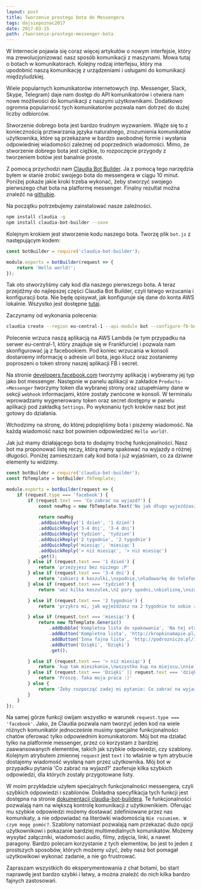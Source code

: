 ```yaml
---
layout: post
title: Tworzenie prostego bota do Messengera
tags: dajsiepoznac2017
date: 2017-03-15
path: /tworzenie-prostego-messenger-bota
---
```


W Internecie pojawia się coraz więcej artykułów o nowym interfejsie, który ma zrewolucjonizować nasz sposób komunikacji z maszynami. Mowa tutaj o botach w komunikatorach. Kolejny rodzaj interfejsu, który ma upodobnić naszą komunikację z urządzeniami i usługami do komunikacji międzyludzkiej.

<!--more-->

Wiele popularnych komunikatorów internetowych (np. Messenger, Slack, Skype, Telegram) daje nam dostęp do API komunikatorów i otwiera nam nowe możliwości do komunikacji z naszymi użytkownikami. Dodatkowo ogromna popularność tych komunikatorów pozwala nam dotrzeć do dużej liczby odbiorców.

Stworzenie dobrego bota jest bardzo trudnym wyzwaniem. Wiąże się to z koniecznością prztwarzania języka naturalnego, zrozumienia komunikatów użytkownika, które są przekazane w bardzo swobodnej formie i wysłania odpowiedniej wiadomości zależnej od poprzednich wiadomości. Mimo, że stworzenie dobrego bota jest ciężkie, to rozpoczęcie przygody z tworzeniem botów jest banalnie proste.

Z pomocą przychodzi nam [Claudia Bot Builder](https://github.com/claudiajs/claudia-bot-builder). Ja z pomocą tego narzędzia byłem w stanie zrobić swojego bota do messengera w ciągu 10 minut. Poniżej pokaże jakie kroki trzeba wykonać, żeby stworzyć swojego pierwszego chat bota na platformę messenger. Finalny rezultat można znaleźć na [githubie](https://github.com/marlass/wyjazd-bot).

Na początku potrzebujemy zainstalować nasze zależności.

```bash
npm install claudia -g
npm install claudia-bot-builder --save
```

Kolejnym krokiem jest stworzenie kodu naszego bota. Tworzę plik `bot.js` z następującym kodem:

```javascript
const botBuilder = require('claudia-bot-builder');

module.exports = botBuilder(request => {
    return 'Hello world!';
});
```

Tak oto stworzyliśmy cały kod dla naszego pierwszego bota. A teraz przejdźmy do najlepszej części Claudia Bot Builder, czyli łatwgo wrzucania i konfiguracji bota. Nie będę opisywał, jak konfiguruje się dane do konta AWS lokalnie. Wszystko jest dostępne [tutaj](https://claudiajs.com/tutorials/installing.html).

Zaczynamy od wykonania polecenia:

```bash
claudia create --region eu-central-1 --api-module bot --configure-fb-bot
```

Polecenie wrzuca naszą aplikacją na AWS Lambda (w tym przypadku na serwer eu-central-1, który znajduje się w  Frankfurcie) i pozwala nam skonfigurować ją z facebookiem. Pod koniec wrzucania w konsoli dostaniemy informację o adresie url bota, jego klucz oraz zostaniemy poproszeni o token strony naszej aplikacji FB i secret.

Na stronie [developers.facebook.com](https://developers.facebook.com) tworzymy aplikację i wybieramy jej typ jako bot messenger. Następnie w panelu aplikacji w zakładce `Products->Messenger` tworzymy token dla wybranej strony oraz uzupełniamy dane w sekcji `webhook` informacjami, które zostały zwrócone w konsoli. W terminalu wprowadzamy wygenerowany token oraz secret dostępny w panelu aplikacji pod zakładką `Settings`. Po wykonaniu tych kroków nasz bot jest gotowy do działania.

Wchodzimy na stronę, do której pdopięliśmy bota i piszemy wiadomość. Na każdą wiadomość nasz bot powinien odpowiedzieć `Hello world!`.

Jak już mamy działającego bota to dodajmy trochę funkcjonalności. Nasz bot ma proponować listę reczy, którą mamy spakować na wyjazdy o różnej długości. Poniżej zamieszczam cały kod bota i już wyjaśniam, co za dziwne elementy tu widzimy.

```javascript
const botBuilder = require('claudia-bot-builder');
const fbTemplate = botBuilder.fbTemplate;

module.exports = botBuilder(request => {
    if (request.type === 'facebook') {
        if (request.text === 'Co zabrać na wyjazd?') {
            const newMsg = new fbTemplate.Text('Na jak długo wyjeżdżasz?');
            
            return newMsg
            .addQuickReply('1 dzień', '1 dzień')
            .addQuickReply('3-4 dni', '3-4 dni')
            .addQuickReply('tydzień', 'tydzień')
            .addQuickReply('2 tygodnie', '2 tygodnie')
            .addQuickReply('miesiąc', 'miesiąc')
            .addQuickReply('> niż miesiąc', '> niż miesiąc')
            .get();
        } else if (request.text === '1 dzień') {
            return 'przeżyjesz bez niczego :P'
        } else if (request.text === '3-4 dni') {
            return 'zabierz 4 koszulki,\nspodnie,\nładowarkę do telefonu,\nbieliznę,\nkosmetyczkę,\nbatony';
        } else if (request.text === 'tydzień') {
            return 'weź kilka koszulek,\n2 pary spodni,\nbieliznę,\nszampon,\nszczoteczkę,\npastę do zębów,\nżel pod prysznic,\nręczniki,\nsłodycze,\n 🐱';

        } else if (request.text === '2 tygodnie') {
            return 'przykro mi, jak wyjeżdżasz na 2 tygodnie to sobie znajdź inne źródła wiadomości z informacjami co trzeba spakować. Hue hue.';

        } else if (request.text === 'miesiąc') {
            return new fbTemplate.Generic()
                .addBubble('Kompletna lista do spakowania', 'Na tej stronie znajdziesz bardzo szczegółową listę rzeczy do spakowania.')
                .addButton('Kompletna lista', 'http://kropkinamapie.pl/zabrac-gory-morze-wakacje-wyjazd-check-lista.html')
                .addButton('Inna fajna lista', 'http://podrozniczo.pl/10-rzeczy-ktore-warto-zabrac-ze-soba-w-podroz/')
                .addButton('Dzięki', 'Dzięki')
                .get();

        } else if (request.text === '> niż miesiąc') {
            return 'kup tam mieszkanie,\nwszystko kup na miejscu,\nnie zapomnij wziąć pieniędzy,\nweź jeszcze więcej pieniędzy.\nTo wszystko.';
        } else if (request.text === 'Dzięki' || request.text === 'dzięki' || request.text === 'thx' || request.text === 'Dziękuję') {
            return 'Proszę. Taka moja praca :)'
        } else {
            return 'Żeby rozpocząć zadaj mi pytanie: Co zabrać na wyjazd?';
        }
    }
});
```

Na samej górze funkcji owijam wszystko w warunek `request.type === 'facebook'`. Jako, że Claudia pozwala nam tworzyć jeden kod na wiele różnych komunikatór jednocześnie musimy specjalne funkcjonalności chatów oferować tylko odpowiednim komunikatorom. Mój bot ma działać tylko na platformie messenger, przez co korzystam z bardziej zaawansowanych elementów, takich jak szybkie odpowiedzi, czy szablony. Kolejnym atrybutem zmiennej `request` jest `text` i to właśnie w tym atrybucie dostajemy wiadomość wysłaną nam przez użytkownika. Mój bot w przypadku pytania 'Co zabrać na wyjazd?' zaoferuje kilka szybkich odpowiedzi, dla których zostały przygotowane listy.

W moim przykładzie użyłem specjalnych funkcjonalności messengera, czyli szybkich odpowiedzi i szablonów. Dokładna specyfikacja tych funkcji jest dostępna na stronie [dokumentacji claudia-bot-buildera](https://github.com/claudiajs/claudia-bot-builder/blob/master/docs/FB_TEMPLATE_MESSAGE_BUILDER.md#list-template). Te funkcjonalności pozwalają nam na większą kontrolę komunikacji z użytkownikiem. Oferując mu szybkie odpowiedzi możemy dostawać zdefiniowane przez nas komunikaty, a nie odpowiadać na literówki wiadomością `Nie rozumiem. W czym mogę pomóc?`. Szablony natomiast pozwalają nam przekazać dużo opcji użytkownikowi i pokazanie bardziej multimedialnych komunikatów. Możemy wysyłać załączniki, wiadomości audio, filmy, zdjęcia, linki, a nawet paragony. Bardzo polecam korzystanie z tych elementów, bo jest to jeden z prostszych sposobów, których możemy użyć, żeby nasz bot pomagał użytkowikowi wykonać zadanie, a nie go frustrować.

Zapraszam wszystkich do eksperymentowania z chat botami, bo start naprawdę jest bardzo szybki i łatwy, a można znaleźć do nich kilka bardzo fajnych zastosowań.
